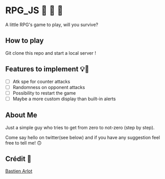 # RPG_JS 🎊 🎊 🎈

A little RPG's game to play, will you survive?

## How to play

Git clone this repo and start a local server !

## Features to implement 💡🤔
- [ ] Atk spe for counter attacks
- [ ] Randomness on opponent attacks
- [ ] Possibility to restart the game
- [ ] Maybe a more custom display than built-in alerts

## About Me

Just a simple guy who tries to get from zero to not-zero (step by step).

Come say hello on twitter(see below) and if you have any suggestion feel free to tell me! 🙃



## Crédit 🔗
[Bastien Arlot](https://twitter.com/BastCoding)
